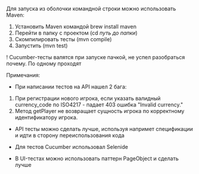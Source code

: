 
Для запуска из оболочки командной строки можно использовать Maven:
1) Установить Maven командой brew install maven
2) Перейти в папку с проектом (cd *путь до папки*)
3) Скомпилировать тесты (mvn compile)
4) Запустить (mvn test)

! Cucumber-тесты валятся при запуске пачкой, не успел разобраться почему. По одному проходят

Примечания:
- При написании тестов на API нашел 2 бага:
1. При регистрации нового игрока, если указать валидный currency_code по ISO4217 - падает 403 ошибка "Invalid currency."
2. Метод getPlayer не возвращает сущность игрока по корректному идентификатору игрока.

- API тесты можно сделать лучше, используя напримет спецификации и идти в сторону переиспользования кода

- Для тестов Cucumber использовал Selenide

- В UI-тестах можно использовать паттерн PageObject и сделать лучше

